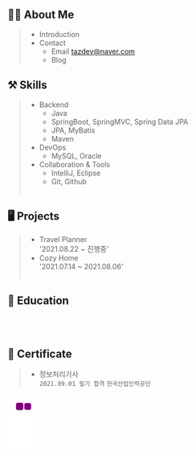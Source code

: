 

## 🧙‍♂️ About Me
> * Introduction
> * Contact
>   * Email tazdev@naver.com
>   * Blog

## ⚒️ Skills
> * Backend
>   * Java
>   * SpringBoot, SpringMVC, Spring Data JPA
>   * JPA, MyBatis
>   * Maven<br/>  
> * DevOps
>   * MySQL, Oracle<br/>  
> * Collaboration & Tools
>   * IntelliJ, Eclipse
>   * Git, Github
<br/><br/>

## 🖥️ Projects
> * Travel Planner<br>
> '2021.08.22 ~ 진행중'
> * Cozy Home<br>
> '2021.07.14 ~ 2021.08.06'
<br/><br/>

## 📝 Education
<br/><br/>

## 🏅 Certificate
> * 정보처리기사<br>
> `2021.09.01 필기 합격`
> `한국산업인력공단`

![snake gif](https://github.com/taz-dev/taz-dev/blob/output/github-contribution-grid-snake.gif)

